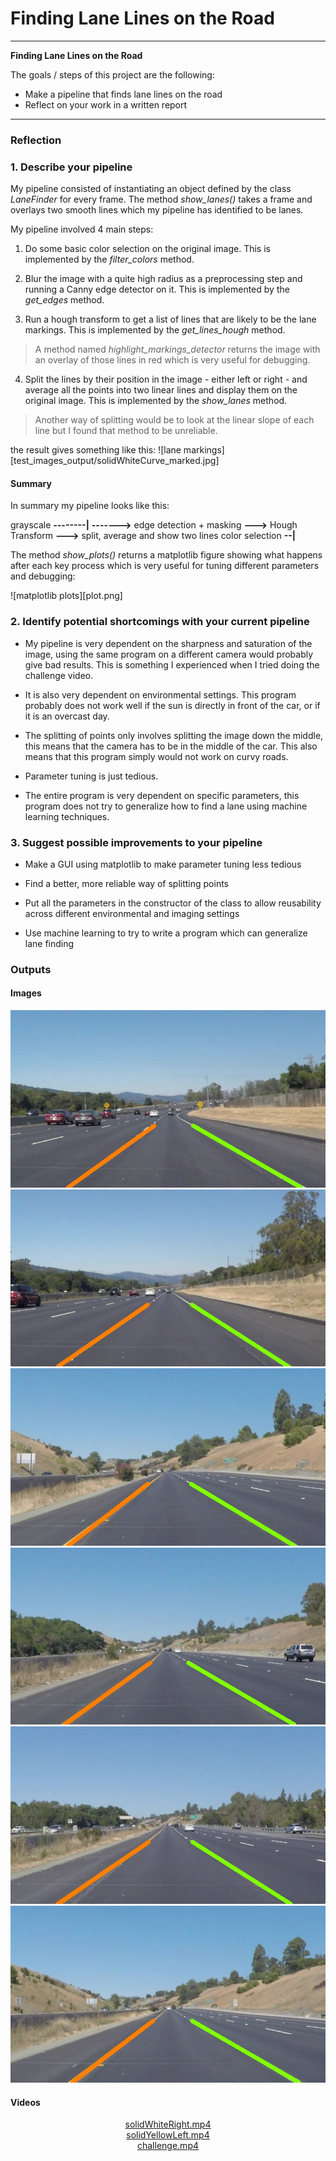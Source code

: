 # **Finding Lane Lines on the Road** 

---

**Finding Lane Lines on the Road**

The goals / steps of this project are the following:
* Make a pipeline that finds lane lines on the road
* Reflect on your work in a written report


[//]: # (Image References)

[image1]: ./examples/grayscale.jpg "Grayscale"

---

### Reflection

### 1. Describe your pipeline

My pipeline consisted of instantiating an object defined by the class *LaneFinder* for every frame. The method *show_lanes()* takes a frame and overlays two smooth lines which my pipeline has identified to be lanes. 

My pipeline involved 4 main steps: 

1. Do some basic color selection on the original image. This is implemented by the *filter_colors* method.

2. Blur the image with a quite high radius as a preprocessing step and running a Canny edge detector on it. This is implemented by the *get_edges* method.

3. Run a hough transform to get a list of lines that are likely to be the lane markings. This is implemented by the *get_lines_hough* method. 
> A method named *highlight_markings_detector* returns the image with an overlay of those lines in red which is very useful for debugging.

4. Split the lines by their position in the image - either left or right - and average all the points into two linear lines and display them on the original image. This is implemented by the *show_lanes* method.
> Another way of splitting would be to look at the linear slope of each line but I found that method to be unreliable.

the result gives something like this:
![lane markings][test_images_output/solidWhiteCurve_marked.jpg]

#### Summary
In summary my pipeline looks like this:
    
   grayscale **--------|**
                      **------->** edge detection + masking **--->**  Hough Transform **--->** split, average and show two lines
   color selection  **--|**

The method *show_plots()* returns a matplotlib figure showing what happens after each key process which is very useful for tuning different parameters and debugging:

![matplotlib plots][plot.png]


### 2. Identify potential shortcomings with your current pipeline

- My pipeline is very dependent on the sharpness and saturation of the image, using the same program on a different camera would probably give bad results. This is something I experienced when I tried doing the challenge video.

- It is also very dependent on environmental settings. This program probably does not work well if the sun is directly in front of the car, or if it is an overcast day.

- The splitting of points only involves splitting the image down the middle, this means that the camera has to be in the middle of the car. This also means that this program simply would not work on curvy roads.

- Parameter tuning is just tedious.

- The entire program is very dependent on specific parameters, this program does not try to generalize how to find a lane using machine learning techniques.


### 3. Suggest possible improvements to your pipeline

- Make a GUI using matplotlib to make parameter tuning less tedious

- Find a better, more reliable way of splitting points

- Put all the parameters in the constructor of the class to allow reusability across different environmental and imaging settings

- Use machine learning to try to write a program which can generalize lane finding


### Outputs

#### Images

<div style="text-align:center"><img src="test_images_output/solidWhiteCurve_marked.jpg" /></div>
<div style="text-align:center"><img src="test_images_output/solidWhiteRight_marked.jpg" /></div>
<div style="text-align:center"><img src="test_images_output/solidYellowCurve2_marked.jpg" /></div>
<div style="text-align:center"><img src="test_images_output/solidYellowCurve_marked.jpg" /></div>
<div style="text-align:center"><img src="test_images_output/solidYellowLeft_marked.jpg" /></div>
<div style="text-align:center"><img src="test_images_output/whiteCarLaneSwitch_marked.jpg" /></div>

#### Videos

<div style="text-align:center">
  <a href="test_videos_output/solidWhiteRight.mp4"> solidWhiteRight.mp4 </a>
</div>

<div style="text-align:center">
  <a href="test_videos_output/solidYellowLeft.mp4"> solidYellowLeft.mp4 </a>
</div>

<div style="text-align:center">
  <a href="test_videos_output/challenge.mp4"> challenge.mp4 </a>
</div>
